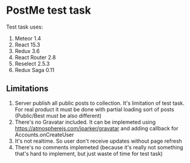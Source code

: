 # PostMe test task
Test task uses:

1. Meteor 1.4
2. React 15.3
3. Redux 3.6
4. React Router 2.8
5. Reselect 2.5.3
6. Redux Saga 0.11

## Limitations

1. Server publish all public posts to collection. It's limitation of test task. For real product it must be done with partial loading sort of posts (Public/Best must be also different)
2. There's no Gravatar included. It can be implemeted using https://atmospherejs.com/jparker/gravatar and adding callback for Accounts.onCreateUser
3. It's not realtime. So user don't receive updates without page refresh
4. There's no comments implemeted (because it's really not something that's hard to implement, but just waste of time for test task)



